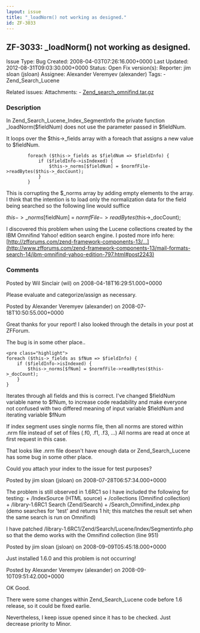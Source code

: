 ```yaml
---
layout: issue
title: "_loadNorm() not working as designed."
id: ZF-3033
---
```


ZF-3033: \_loadNorm() not working as designed.
----------------------------------------------

 Issue Type: Bug Created: 2008-04-03T07:26:16.000+0000 Last Updated: 2012-08-31T09:03:30.000+0000 Status: Open Fix version(s): 
 Reporter:  jim sloan (jsloan)  Assignee:  Alexander Veremyev (alexander)  Tags: - Zend\_Search\_Lucene
 
 Related issues: 
 Attachments: - [Zend\_search\_omnifind.tar.gz](/issues/secure/attachment/11425/Zend_search_omnifind.tar.gz)
 
### Description

In Zend\_Search\_Lucene\_Index\_SegmentInfo the private function \_loadNorm($fieldNum) does not use the parameter passed in $fieldNum.

It loops over the $this->\_fields array with a foreach that assigns a new value to $fieldNum.

 
            foreach ($this->_fields as $fieldNum => $fieldInfo) {
                if ($fieldInfo->isIndexed) {
                    $this->_norms[$fieldNum] = $normfFile->readBytes($this->_docCount);
                }
            }


This is corrupting the $\_norms array by adding empty elements to the array. I think that the intention is to load only the normalization data for the field being searched so the following line would suffice

$this->\_norms[$fieldNum] = $normfFile->readBytes($this->\_docCount);

I discovered this problem when using the Lucene collections created by the IBM Omnifind Yahoo! edition search engine. I posted more info here: [http://zfforums.com/zend-framework-components-13/…](http://www.zfforums.com/zend-framework-components-13/mail-formats-search-14/ibm-omnifind-yahoo-edition-797.html#post2243)

 

 

### Comments

Posted by Wil Sinclair (wil) on 2008-04-18T16:29:51.000+0000

Please evaluate and categorize/assign as necessary.

 

 

Posted by Alexander Veremyev (alexander) on 2008-07-18T10:50:55.000+0000

Great thanks for your report! I also looked through the details in your post at ZFForum.

The bug is in some other place..

 
    <pre class="highlight">
    foreach ($this->_fields as $fNum => $fieldInfo) {
        if ($fieldInfo->isIndexed) {
            $this->_norms[$fNum] = $normfFile->readBytes($this->_docCount);
        }
    }


Iterates through all fields and this is correct. I've changed $fieldNum variable name to $fNum, to increase code readability and make everyone not confused with two differed meaning of input variable $fieldNum and iterating variable $fNum

If index segment uses single norms file, then all norms are stored within .nrm file instead of set of files (.f0, .f1, .f3, ...) All norms are read at once at first request in this case.

That looks like .nrm file doesn't have enough data or Zend\_Search\_Lucene has some bug in some other place.

Could you attach your index to the issue for test purposes?

 

 

Posted by jim sloan (jsloan) on 2008-07-28T06:57:34.000+0000

The problem is still observed in 1.6RC1 so I have included the following for testing: + /IndexSource (HTML source) + /collections (Omnifind collection) + /library-1.6RC1 Search (Zend/Search) + /Search\_Omnifind\_index.php (demo searches for 'test' and returns 1 hit; this matches the result set when the same search is run on Omnifind)

I have patched /library-1.6RC1/Zend/Search/Lucene/Index/Segmentinfo.php so that the demo works with the Omnifind collection (line 951)

 

 

Posted by jim sloan (jsloan) on 2008-09-09T05:45:18.000+0000

Just installed 1.6.0 and this problem is not occurring!

 

 

Posted by Alexander Veremyev (alexander) on 2008-09-10T09:51:42.000+0000

OK Good.

There were some changes within Zend\_Search\_Lucene code before 1.6 release, so it could be fixed earlie.

Nevertheless, I keep issue opened since it has to be checked. Just decrease priority to Minor.

 

 